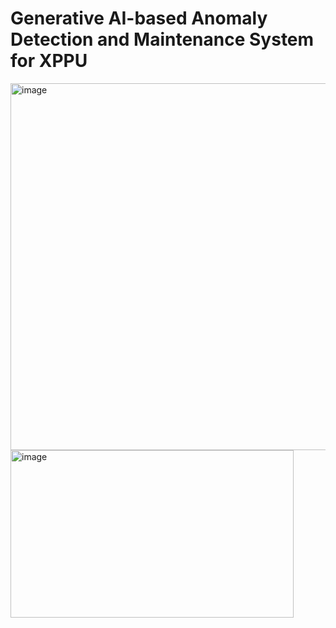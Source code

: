 # Generative AI-based Anomaly Detection and Maintenance System for XPPU

<img width="563" height="587" alt="image" src="https://github.com/user-attachments/assets/3ba737a3-dfb9-432c-9d37-81baa14eb4cd" />
<img width="453" height="268" alt="image" src="https://github.com/user-attachments/assets/afcac883-ea24-40f8-859b-87e287528cab" />
